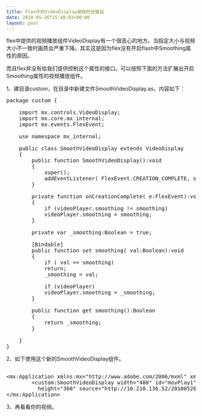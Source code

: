 ```yaml
---
title: Flex中的VideoDisplay缩放时去锯齿
date: 2010-05-26T15:48:03+00:00
layout: post
---
```

flex中提供的视频播放组件VideoDisplay有一个很恶心的地方。当指定大小与视频大小不一致时画质会严重下降。其实这是因为flex没有开启flash中Smoothing属性的原因。

而且flex并没有给我们提供控制这个属性的接口。可以按照下面的方法扩展出开启Smoothing属性的视频播放组件。

1、建目录custom，在目录中新建文件SmoothVideoDisplay.as，内容如下：

<pre class="brush: as3">package custom {

	import mx.controls.VideoDisplay;
	import mx.core.mx_internal;
	import mx.events.FlexEvent;

	use namespace mx_internal;

	public class SmoothVideoDisplay extends VideoDisplay
	{
		public function SmoothVideoDisplay():void
		{
			super();
			addEventListener( FlexEvent.CREATION_COMPLETE, onCreationComplete );
		}

		private function onCreationComplete( e:FlexEvent):void
		{
			if (videoPlayer.smoothing != smoothing)
			videoPlayer.smoothing = smoothing;
		}

		private var _smoothing:Boolean = true;

		[Bindable]
		public function set smoothing( val:Boolean):void
		{
			if ( val == smoothing)
			return;
			_smoothing = val;

			if (videoPlayer)
			videoPlayer.smoothing = _smoothing;
		}

		public function get smoothing():Boolean
		{
			return _smoothing;
		}

	}
}
</pre>

2、如下使用这个新的SmoothVideoDisplay组件。

<pre class="brush: xml"><?xml version="1.0" encoding="utf-8"?>
&lt;mx:Application xmlns:mx="http://www.adobe.com/2006/mxml" xmlns:custom="custom.*">
        &lt;custom:SmoothVideoDisplay width="480" id="movPlay1" autoPlay="false"
          height="368" source="http://10.210.136.52/20100520/flv/dd_g.flv"/>
&lt;/mx:Application>
</pre>

3、再看看你的视频。
